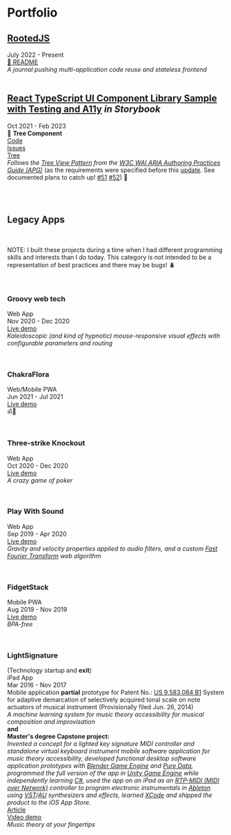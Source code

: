 # Portfolio

## [RootedJS](https://github.com/rootedjs/RootedJS)

July 2022 - Present  
[📖 README](https://github.com/rootedjs/Rootedjs/blob/master/README.md)  
<i>A journal pushing multi-application code reuse and stateless frontend</i>
<br/>
<br/>

## [React TypeScript UI Component Library Sample with Testing and A11y](https://github.com/matt-development-work/React-TypeScript-UI-Component-Library-Sample-with-Testing-and-A11y) <i>in Storybook</i>

Oct 2021 - Feb 2023  
🌴 <b>Tree Component</b>  
[Code](https://github.com/matt-development-work/React-TypeScript-UI-Component-Library-Sample-with-Testing-and-A11y/blob/master/src/components/Tree/Tree.tsx)  
[Issues](https://github.com/matt-development-work/React-TypeScript-UI-Component-Library-Sample-with-Testing-and-A11y/issues)  
[Tree](https://react-component-library-sample.vercel.app/iframe.html?globals=backgrounds.value:!hex(F8F8F8)&id=tree--custom&viewMode=story)  
<i>Follows the [Tree View Pattern](https://www.w3.org/WAI/ARIA/apg/patterns/treeview/) from the [W3C WAI ARIA Authoring Practices Guide (APG)](https://www.w3.org/WAI/ARIA/apg/)</i> (as the requirements were specified before this [update](https://github.com/w3c/aria-practices/commits/ae779f32cd76d562fbb17c2ebc892835b6e07a5d/content/patterns/treeview/treeview-pattern.html). See documented plans to catch up! [#51](https://github.com/matt-development-work/React-TypeScript-UI-Component-Library-Sample-with-Testing-and-A11y/issues/51) [#52](https://github.com/matt-development-work/React-TypeScript-UI-Component-Library-Sample-with-Testing-and-A11y/issues/52)) 🙂

<br/>
<br/>

## Legacy Apps

<br/>

NOTE: I built these projects during a time when I had different programming skills and interests than I do today. This category is not intended to be a representation of best practices and there may be bugs! 🪲

<br/>

### Groovy web tech

Web App  
Nov 2020 - Dec 2020  
[Live demo](https://groovy-web-tech.vercel.app/)  
<i>Kaleidoscopic (and kind of hypnotic) mouse-responsive visual effects with configurable parameters and routing</i>

<br/>

### ChakraFlora

Web/Mobile PWA  
Jun 2021 - Jul 2021  
[Live demo](https://chakra-flora.vercel.app/)  
ॐ🍃

<br/>

### Three-strike Knockout

Web App  
Oct 2020 - Dec 2020  
[Live demo](https://three-strike-knockout.vercel.app/)  
<i>A crazy game of poker</i>

<br/>

### Play With Sound

Web App  
Sep 2019 - Apr 2020  
[Live demo](https://play-with-sound.vercel.app/)  
<i>Gravity and velocity properties applied to audio filters, and a custom [Fast Fourier Transform](https://en.wikipedia.org/wiki/Fast_Fourier_transform) web algorithm</i>

<br/>

### FidgetStack

Mobile PWA  
Aug 2019 - Nov 2019  
[Live demo](https://fidget-stack.vercel.app/)  
<i>BPA-free</i>

<br/>

### LightSignature

(Technology startup and <b>exit</b>)  
iPad App  
Mar 2016 - Nov 2017  
Mobile application <b>partial</b> prototype for Patent No.: [US 9,583,084 B1](https://patentimages.storage.googleapis.com/95/2a/c0/eb7fd53f8fea1d/US9583084.pdf) System for adaptive demarcation of selectively acquired tonal scale on note actuators of musical instrument (Provisionally filed Jun. 26, 2014)  
<i>A machine learning system for music theory accessibility for musical composition and improvisation</i>  
<b>and</b>  
<b>Master's degree Capstone project:</b>  
<i>Invented a concept for a lighted key signature MIDI controller and standalone virtual keyboard instrument mobile software application for music theory accessibility, developed functional desktop software application prototypes with [Blender Game Engine](https://upbge.org/#/) and [Pure Data](https://puredata.info/), programmed the full version of the app in [Unity Game Engine](https://unity.com/) while independently learning [C#](https://dotnet.microsoft.com/en-us/apps/games/unity), used the app on an iPad as an [RTP-MIDI (MIDI over Network)](https://www.midi.org/midi-articles/rtp-midi-or-midi-over-networks) controller to program electronic instrumentals in [Ableton](https://www.ableton.com/) using [VST](https://en.wikipedia.org/wiki/Virtual_Studio_Technology)/[AU](https://en.wikipedia.org/wiki/Audio_Units) synthesizers and effects, learned [XCode](https://developer.apple.com/xcode/) and shipped the product to the iOS App Store.</i>  
[Article](https://www.theeagleonline.com/article/2017/10/matt-fagan-app-puts-music-theory-at-your-fingtertips)  
[Video demo](https://keyboard-demo.vercel.app)  
<i>Music theory at your fingertips</i>
